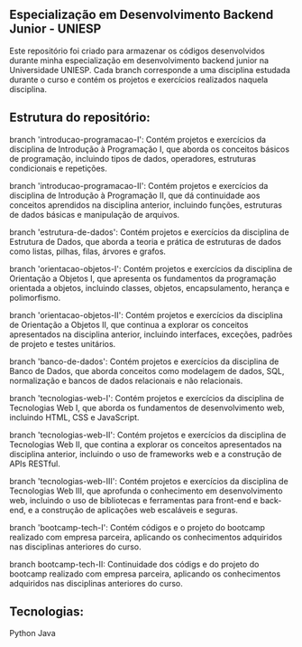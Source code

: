 ## Especialização em Desenvolvimento Backend Junior - UNIESP

Este repositório foi criado para armazenar os códigos desenvolvidos durante minha especialização em desenvolvimento backend junior na Universidade UNIESP. Cada branch corresponde a uma disciplina estudada durante o curso e contém os projetos e exercícios realizados naquela disciplina.

## Estrutura do repositório:

branch 'introducao-programacao-I': Contém projetos e exercícios da disciplina de Introdução à Programação I, que aborda os conceitos básicos de programação, incluindo tipos de dados, operadores, estruturas condicionais e repetições.

branch 'introducao-programacao-II': Contém projetos e exercícios da disciplina de Introdução à Programação II, que dá continuidade aos conceitos aprendidos na disciplina anterior, incluindo funções, estruturas de dados básicas e manipulação de arquivos.

branch 'estrutura-de-dados': Contém projetos e exercícios da disciplina de Estrutura de Dados, que aborda a teoria e prática de estruturas de dados como listas, pilhas, filas, árvores e grafos.

branch 'orientacao-objetos-I': Contém projetos e exercícios da disciplina de Orientação a Objetos I, que apresenta os fundamentos da programação orientada a objetos, incluindo classes, objetos, encapsulamento, herança e polimorfismo.

branch 'orientacao-objetos-II': Contém projetos e exercícios da disciplina de Orientação a Objetos II, que continua a explorar os conceitos apresentados na disciplina anterior, incluindo interfaces, exceções, padrões de projeto e testes unitários.

branch 'banco-de-dados': Contém projetos e exercícios da disciplina de Banco de Dados, que aborda conceitos como modelagem de dados, SQL, normalização e bancos de dados relacionais e não relacionais.

branch 'tecnologias-web-I': Contém projetos e exercícios da disciplina de Tecnologias Web I, que aborda os fundamentos de desenvolvimento web, incluindo HTML, CSS e JavaScript.

branch 'tecnologias-web-II': Contém projetos e exercícios da disciplina de Tecnologias Web II, que contina a explorar os conceitos apresentados na disciplina anterior, incluindo o uso de frameworks web e a construção de APIs RESTful.

branch 'tecnologias-web-III': Contém projetos e exercícios da disciplina de Tecnologias Web III, que aprofunda o conhecimento em desenvolvimento web, incluindo o uso de bibliotecas e ferramentas para front-end e back-end, e a construção de aplicações web escaláveis e seguras.

branch 'bootcamp-tech-I': Contém códigos e o projeto do bootcamp realizado com empresa parceira, aplicando os conhecimentos adquiridos nas disciplinas anteriores do curso.

branch bootcamp-tech-II: Continuidade dos códigs e do projeto do bootcamp realizado com empresa parceira, aplicando os conhecimentos adquiridos nas disciplinas anteriores do curso.

## Tecnologias:

Python
Java


